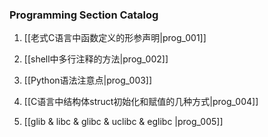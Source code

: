 ### Programming Section Catalog

1. [[老式C语言中函数定义的形参声明|prog_001]]

1. [[shell中多行注释的方法|prog_002]]

1. [[Python语法注意点|prog_003]]

1. [[C语言中结构体struct初始化和赋值的几种方式|prog_004]]

1. [[glib & libc & glibc & uclibc & eglibc |prog_005]]